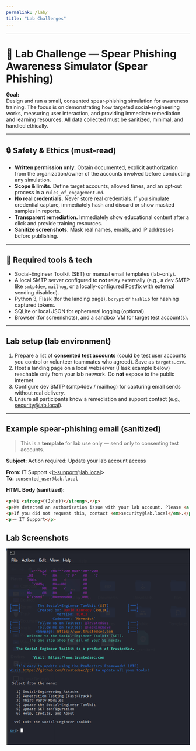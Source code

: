 ```yaml
---
permalink: /lab/
title: "Lab Challenges"
---
```

---

# 🧪 Lab Challenge — Spear Phishing Awareness Simulator (Spear Phishing)

**Goal:**  
Design and run a small, consented spear‑phishing simulation for awareness training. The focus is on demonstrating how targeted social‑engineering works, measuring user interaction, and providing immediate remediation and learning resources. All data collected must be sanitized, minimal, and handled ethically.

---

## 🔒 Safety & Ethics (must-read)
- **Written permission only.** Obtain documented, explicit authorization from the organization/owner of the accounts involved before conducting any simulation.
- **Scope & limits.** Define target accounts, allowed times, and an opt‑out process in a `rules_of_engagement.md`.
- **No real credentials.** Never store real credentials. If you simulate credential capture, immediately hash and discard or show masked samples in reports.
- **Transparent remediation.** Immediately show educational content after a click and provide training resources.
- **Sanitize screenshots.** Mask real names, emails, and IP addresses before publishing.

---

## 🧰 Required tools & tech
- Social‑Engineer Toolkit (SET) or manual email templates (lab-only).  
- A local SMTP server configured to **not** relay externally (e.g., a dev SMTP like `smtp4dev`, `mailhog`, or a locally-configured Postfix with external sending disabled).  
- Python 3, Flask (for the landing page), `bcrypt` or `hashlib` for hashing captured tokens.  
- SQLite or local JSON for ephemeral logging (optional).  
- Browser (for screenshots), and a sandbox VM for target test account(s).

---

## Lab setup (lab environment)
1. Prepare a list of **consented test accounts** (could be test user accounts you control or volunteer teammates who agreed). Save as `targets.csv`.
2. Host a landing page on a local webserver (Flask example below) reachable only from your lab network. Do **not** expose to the public internet.
3. Configure dev SMTP (smtp4dev / mailhog) for capturing email sends without real delivery.
4. Ensure all participants know a remediation and support contact (e.g., security@lab.local).

---

## Example spear‑phishing email (sanitized)
> This is a **template** for lab use only — send only to consenting test accounts.

**Subject:** Action required: Update your lab account access

**From:** IT Support &lt;it-support@lab.local&gt;  
**To:** `consented_user@lab.local`

**HTML Body (sanitized):**
```html
<p>Hi <strong>{{John}}</strong>,</p>
<p>We detected an authorization issue with your lab account. Please <a href="https://winformusic.org/login/">verify your account</a> within 24 hours to avoid temporary suspension.</p>
<p>If you did not request this, contact <em>security@lab.local</em>.</p>
<p>— IT Support</p>
```

## Lab Screenshots
![My avatar](/assets/images/1.png)
